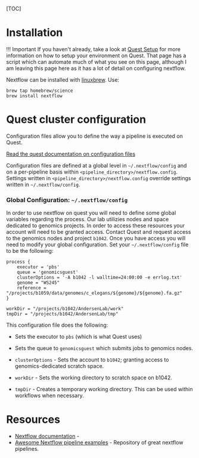 [TOC]

# Installation

!!! Important
    If you haven't already, take a look at [Quest Setup](quest-setup) for more information on how to setup your environment on Quest. That page has a script which can automate much of what you see on this page, although I am leaving this page here as it has a lot of detail on configuring nextflow.

Nextflow can be installed with [linuxbrew](quest-linuxbrew). Use:

```
brew tap homebrew/science
brew install nextflow
```

# Quest cluster configuration

Configuration files allow you to define the way a pipeline is executed on Quest. 

[Read the quest documentation on configuration files](https://www.nextflow.io/docs/latest/config.html)

Configuration files are defined at a global level in `~/.nextflow/config` and on a per-pipeline basis within `<pipeline_directory>/nextflow.config`. Settings written in `<pipeline_directory>/nextflow.config` override settings written in `~/.nextflow/config`.

### Global Configuration: `~/.nextflow/config`

In order to use nextflow on quest you will need to define some global variables regarding the process. Our lab utilizies nodes and space dedicated to genomics projects. In order to access these resources your account will need to be granted access. Contact Quest and request access to the genomics nodes and project `b1042`. Once you have access you will need to modify your global configuration. Set your `~/.nextflow/config` file to be the following:

```
process {
    executor = 'pbs'
    queue = 'genomicsguest'
    clusterOptions = '-A b1042 -l walltime=24:00:00 -e errlog.txt'
    genome = "WS245"
    reference = "/projects/b1059/data/genomes/c_elegans/${genome}/${genome}.fa.gz"
}

workDir = "/projects/b1042/AndersenLab/work"
tmpDir = "/projects/b1042/AndersenLab/tmp"

```

This configuration file does the following:

* Sets the executor to `pbs` (which is what Quest uses)
* Sets the queue to `genomicsguest` which submits jobs to genomics nodes.
* `clusterOptions` - Sets the account to `b1042`; granting access to genomics-dedicated scratch space.

* `workDir` - Sets the working directory to scratch space on b1042.
* `tmpDir` - Creates a temporary working directory. This can be used within workflows when necessary.

# Resources

* [Nextflow documentation](https://www.nextflow.io/docs/latest/) - 
* [Awesome Nextflow pipeline examples](https://github.com/nextflow-io/awesome-nextflow) - Repository of great nextflow pipelines.

